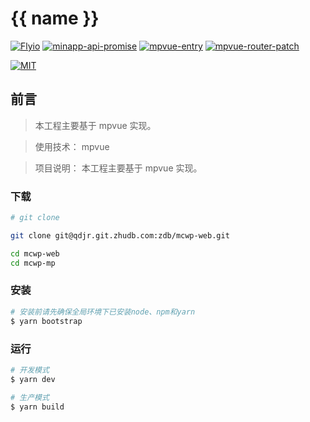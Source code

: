 # {{ name }}
[![Flyio](https://img.shields.io/badge/flyio-^0.6.4-yellowgreen.svg?style=flat-square)](https://github.com/wendux/fly)
[![minapp-api-promise](https://img.shields.io/badge/minapp--api--promise-^1.0.2-yellowgreen.svg?style=flat-square)](https://github.com/bigmeow/minapp-api-promise)
[![mpvue-entry](https://img.shields.io/badge/mpvue--entry-^1.5.0-yellowgreen.svg?style=flat-square)](https://github.com/F-loat/mpvue-entry)
[![mpvue-router-patch](https://img.shields.io/badge/mpvue--router--patch-^0.2.1-yellowgreen.svg?style=flat-square)](https://github.com/F-loat/mpvue-router-patch)

[![MIT](https://img.shields.io/dub/l/vibe-d.svg?style=flat-square)](http://opensource.org/licenses/MIT)

## 前言
>  本工程主要基于 mpvue 实现。

>  使用技术： mpvue

>  项目说明： 本工程主要基于 mpvue 实现。

### 下载

```bash
# git clone

git clone git@qdjr.git.zhudb.com:zdb/mcwp-web.git

cd mcwp-web
cd mcwp-mp
```

### 安装
``` bash
# 安装前请先确保全局环境下已安装node、npm和yarn
$ yarn bootstrap
```

### 运行
```bash
# 开发模式
$ yarn dev

# 生产模式
$ yarn build
```
